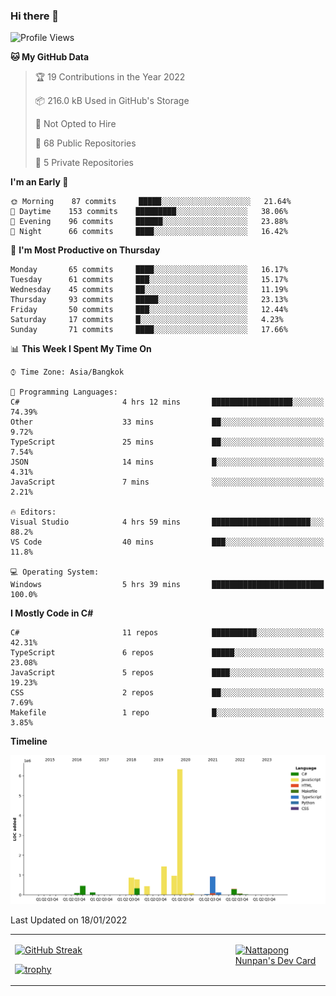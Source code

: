### Hi there 👋

<!--START_SECTION:waka-->
![Profile Views](http://img.shields.io/badge/Profile%20Views-0-blue)

**🐱 My GitHub Data** 

> 🏆 19 Contributions in the Year 2022
 > 
> 📦 216.0 kB Used in GitHub's Storage 
 > 
> 🚫 Not Opted to Hire
 > 
> 📜 68 Public Repositories 
 > 
> 🔑 5 Private Repositories  
 > 
**I'm an Early 🐤** 

```text
🌞 Morning    87 commits     █████░░░░░░░░░░░░░░░░░░░░   21.64% 
🌆 Daytime    153 commits    █████████░░░░░░░░░░░░░░░░   38.06% 
🌃 Evening    96 commits     ██████░░░░░░░░░░░░░░░░░░░   23.88% 
🌙 Night      66 commits     ████░░░░░░░░░░░░░░░░░░░░░   16.42%

```
📅 **I'm Most Productive on Thursday** 

```text
Monday       65 commits     ████░░░░░░░░░░░░░░░░░░░░░   16.17% 
Tuesday      61 commits     ███░░░░░░░░░░░░░░░░░░░░░░   15.17% 
Wednesday    45 commits     ██░░░░░░░░░░░░░░░░░░░░░░░   11.19% 
Thursday     93 commits     █████░░░░░░░░░░░░░░░░░░░░   23.13% 
Friday       50 commits     ███░░░░░░░░░░░░░░░░░░░░░░   12.44% 
Saturday     17 commits     █░░░░░░░░░░░░░░░░░░░░░░░░   4.23% 
Sunday       71 commits     ████░░░░░░░░░░░░░░░░░░░░░   17.66%

```


📊 **This Week I Spent My Time On** 

```text
⌚︎ Time Zone: Asia/Bangkok

💬 Programming Languages: 
C#                       4 hrs 12 mins       ██████████████████░░░░░░░   74.39% 
Other                    33 mins             ██░░░░░░░░░░░░░░░░░░░░░░░   9.72% 
TypeScript               25 mins             ██░░░░░░░░░░░░░░░░░░░░░░░   7.54% 
JSON                     14 mins             █░░░░░░░░░░░░░░░░░░░░░░░░   4.31% 
JavaScript               7 mins              ░░░░░░░░░░░░░░░░░░░░░░░░░   2.21%

🔥 Editors: 
Visual Studio            4 hrs 59 mins       ██████████████████████░░░   88.2% 
VS Code                  40 mins             ███░░░░░░░░░░░░░░░░░░░░░░   11.8%

💻 Operating System: 
Windows                  5 hrs 39 mins       █████████████████████████   100.0%

```

**I Mostly Code in C#** 

```text
C#                       11 repos            ██████████░░░░░░░░░░░░░░░   42.31% 
TypeScript               6 repos             █████░░░░░░░░░░░░░░░░░░░░   23.08% 
JavaScript               5 repos             ████░░░░░░░░░░░░░░░░░░░░░   19.23% 
CSS                      2 repos             ██░░░░░░░░░░░░░░░░░░░░░░░   7.69% 
Makefile                 1 repo              █░░░░░░░░░░░░░░░░░░░░░░░░   3.85%

```


**Timeline**

![Chart not found](https://raw.githubusercontent.com/aixasz/aixasz/main/charts/bar_graph.png) 


 Last Updated on 18/01/2022
<!--END_SECTION:waka-->

<table>
<tr>
<td width="70%" valign="top">
 
 [![GitHub Streak](http://github-readme-streak-stats.herokuapp.com?user=aixasz&theme=github-dark&hide_border=true&date_format=%5BY%20%5DM%20j)](https://git.io/streak-stats)

 [![trophy](https://github-profile-trophy.vercel.app/?username=aixasz&theme=onedark)](https://github.com/ryo-ma/github-profile-trophy)
 </td>
<td width="30%" valign="top">
 
<a href="https://app.daily.dev/aixasz"><img src="https://api.daily.dev/devcards/403207936e6547c9a85ea449e9f3abe8.png?r=re8" alt="Nattapong Nunpan's Dev Card"/></a>

 </td>
</tr>
</table>
 
